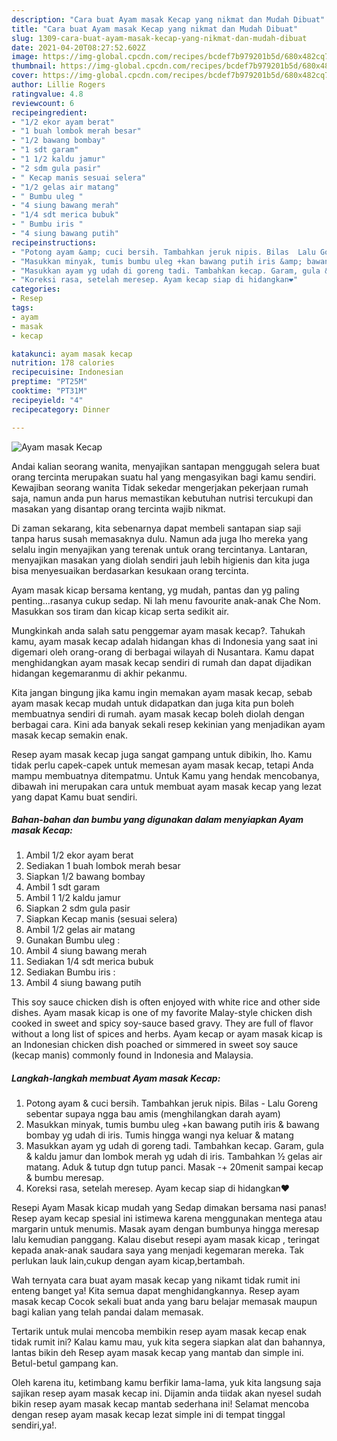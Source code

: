 ```yaml
---
description: "Cara buat Ayam masak Kecap yang nikmat dan Mudah Dibuat"
title: "Cara buat Ayam masak Kecap yang nikmat dan Mudah Dibuat"
slug: 1309-cara-buat-ayam-masak-kecap-yang-nikmat-dan-mudah-dibuat
date: 2021-04-20T08:27:52.602Z
image: https://img-global.cpcdn.com/recipes/bcdef7b979201b5d/680x482cq70/ayam-masak-kecap-foto-resep-utama.jpg
thumbnail: https://img-global.cpcdn.com/recipes/bcdef7b979201b5d/680x482cq70/ayam-masak-kecap-foto-resep-utama.jpg
cover: https://img-global.cpcdn.com/recipes/bcdef7b979201b5d/680x482cq70/ayam-masak-kecap-foto-resep-utama.jpg
author: Lillie Rogers
ratingvalue: 4.8
reviewcount: 6
recipeingredient:
- "1/2 ekor ayam berat"
- "1 buah lombok merah besar"
- "1/2 bawang bombay"
- "1 sdt garam"
- "1 1/2 kaldu jamur"
- "2 sdm gula pasir"
- " Kecap manis sesuai selera"
- "1/2 gelas air matang"
- " Bumbu uleg "
- "4 siung bawang merah"
- "1/4 sdt merica bubuk"
- " Bumbu iris "
- "4 siung bawang putih"
recipeinstructions:
- "Potong ayam &amp; cuci bersih. Tambahkan jeruk nipis. Bilas  Lalu Goreng sebentar supaya ngga bau amis (menghilangkan darah ayam)"
- "Masukkan minyak, tumis bumbu uleg +kan bawang putih iris &amp; bawang bombay yg udah di iris. Tumis hingga wangi nya keluar &amp; matang"
- "Masukkan ayam yg udah di goreng tadi. Tambahkan kecap. Garam, gula &amp; kaldu jamur dan lombok merah yg udah di iris. Tambahkan ½ gelas air matang. Aduk &amp; tutup dgn tutup panci. Masak -+ 20menit sampai kecap &amp; bumbu meresap."
- "Koreksi rasa, setelah meresep. Ayam kecap siap di hidangkan❤"
categories:
- Resep
tags:
- ayam
- masak
- kecap

katakunci: ayam masak kecap 
nutrition: 178 calories
recipecuisine: Indonesian
preptime: "PT25M"
cooktime: "PT31M"
recipeyield: "4"
recipecategory: Dinner

---
```



![Ayam masak Kecap](https://img-global.cpcdn.com/recipes/bcdef7b979201b5d/680x482cq70/ayam-masak-kecap-foto-resep-utama.jpg)

Andai kalian seorang wanita, menyajikan santapan menggugah selera buat orang tercinta merupakan suatu hal yang mengasyikan bagi kamu sendiri. Kewajiban seorang  wanita Tidak sekedar mengerjakan pekerjaan rumah saja, namun anda pun harus memastikan kebutuhan nutrisi tercukupi dan masakan yang disantap orang tercinta wajib nikmat.

Di zaman  sekarang, kita sebenarnya dapat membeli santapan siap saji tanpa harus susah memasaknya dulu. Namun ada juga lho mereka yang selalu ingin menyajikan yang terenak untuk orang tercintanya. Lantaran, menyajikan masakan yang diolah sendiri jauh lebih higienis dan kita juga bisa menyesuaikan berdasarkan kesukaan orang tercinta. 

Ayam masak kicap bersama kentang, yg mudah, pantas dan yg paling penting…rasanya cukup sedap. Ni lah menu favourite anak-anak Che Nom. Masukkan sos tiram dan kicap kicap serta sedikit air.

Mungkinkah anda salah satu penggemar ayam masak kecap?. Tahukah kamu, ayam masak kecap adalah hidangan khas di Indonesia yang saat ini digemari oleh orang-orang di berbagai wilayah di Nusantara. Kamu dapat menghidangkan ayam masak kecap sendiri di rumah dan dapat dijadikan hidangan kegemaranmu di akhir pekanmu.

Kita jangan bingung jika kamu ingin memakan ayam masak kecap, sebab ayam masak kecap mudah untuk didapatkan dan juga kita pun boleh membuatnya sendiri di rumah. ayam masak kecap boleh diolah dengan berbagai cara. Kini ada banyak sekali resep kekinian yang menjadikan ayam masak kecap semakin enak.

Resep ayam masak kecap juga sangat gampang untuk dibikin, lho. Kamu tidak perlu capek-capek untuk memesan ayam masak kecap, tetapi Anda mampu membuatnya ditempatmu. Untuk Kamu yang hendak mencobanya, dibawah ini merupakan cara untuk membuat ayam masak kecap yang lezat yang dapat Kamu buat sendiri.

<!--inarticleads1-->

##### Bahan-bahan dan bumbu yang digunakan dalam menyiapkan Ayam masak Kecap:

1. Ambil 1/2 ekor ayam berat
1. Sediakan 1 buah lombok merah besar
1. Siapkan 1/2 bawang bombay
1. Ambil 1 sdt garam
1. Ambil 1 1/2 kaldu jamur
1. Siapkan 2 sdm gula pasir
1. Siapkan  Kecap manis (sesuai selera)
1. Ambil 1/2 gelas air matang
1. Gunakan  Bumbu uleg :
1. Ambil 4 siung bawang merah
1. Sediakan 1/4 sdt merica bubuk
1. Sediakan  Bumbu iris :
1. Ambil 4 siung bawang putih


This soy sauce chicken dish is often enjoyed with white rice and other side dishes. Ayam masak kicap is one of my favorite Malay-style chicken dish cooked in sweet and spicy soy-sauce based gravy. They are full of flavor without a long list of spices and herbs. Ayam kecap or ayam masak kicap is an Indonesian chicken dish poached or simmered in sweet soy sauce (kecap manis) commonly found in Indonesia and Malaysia. 

<!--inarticleads2-->

##### Langkah-langkah membuat Ayam masak Kecap:

1. Potong ayam &amp; cuci bersih. Tambahkan jeruk nipis. Bilas  - Lalu Goreng sebentar supaya ngga bau amis (menghilangkan darah ayam)
1. Masukkan minyak, tumis bumbu uleg +kan bawang putih iris &amp; bawang bombay yg udah di iris. Tumis hingga wangi nya keluar &amp; matang
1. Masukkan ayam yg udah di goreng tadi. Tambahkan kecap. Garam, gula &amp; kaldu jamur dan lombok merah yg udah di iris. Tambahkan ½ gelas air matang. Aduk &amp; tutup dgn tutup panci. Masak -+ 20menit sampai kecap &amp; bumbu meresap.
1. Koreksi rasa, setelah meresep. Ayam kecap siap di hidangkan❤


Resepi Ayam Masak kicap mudah yang Sedap dimakan bersama nasi panas! Resep ayam kecap spesial ini istimewa karena menggunakan mentega atau margarin untuk menumis. Masak ayam dengan bumbunya hingga meresap lalu kemudian panggang. Kalau disebut resepi ayam masak kicap , teringat kepada anak-anak saudara saya yang menjadi kegemaran mereka. Tak perlukan lauk lain,cukup dengan ayam kicap,bertambah. 

Wah ternyata cara buat ayam masak kecap yang nikamt tidak rumit ini enteng banget ya! Kita semua dapat menghidangkannya. Resep ayam masak kecap Cocok sekali buat anda yang baru belajar memasak maupun bagi kalian yang telah pandai dalam memasak.

Tertarik untuk mulai mencoba membikin resep ayam masak kecap enak tidak rumit ini? Kalau kamu mau, yuk kita segera siapkan alat dan bahannya, lantas bikin deh Resep ayam masak kecap yang mantab dan simple ini. Betul-betul gampang kan. 

Oleh karena itu, ketimbang kamu berfikir lama-lama, yuk kita langsung saja sajikan resep ayam masak kecap ini. Dijamin anda tiidak akan nyesel sudah bikin resep ayam masak kecap mantab sederhana ini! Selamat mencoba dengan resep ayam masak kecap lezat simple ini di tempat tinggal sendiri,ya!.

